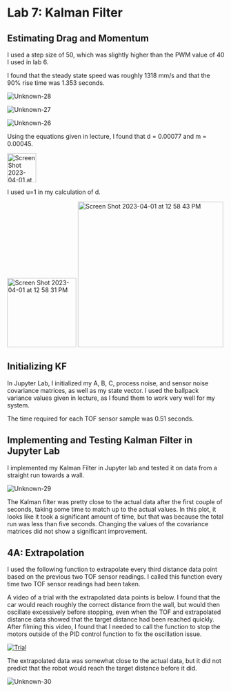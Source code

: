 # Lab 7: Kalman Filter

## Estimating Drag and Momentum

I used a step size of 50, which was slightly higher than the PWM value of 40 I used in lab 6. 

I found that the steady state speed was roughly 1318 mm/s and that the 90% rise time was 1.353 seconds.

![Unknown-28](https://user-images.githubusercontent.com/123786420/229270392-686165b6-7483-4c1d-8493-259a85333e0e.png)

![Unknown-27](https://user-images.githubusercontent.com/123786420/229270396-6ec94149-d9d4-49ec-ba10-8871f51319d6.png)

![Unknown-26](https://user-images.githubusercontent.com/123786420/229270399-5bad97cd-49f4-4eb1-8439-79cf6cf3d66a.png)



Using the equations given in lecture, I found that d = 0.00077 and m = 0.00045.

<img width="67" alt="Screen Shot 2023-04-01 at 12 58 17 PM" src="https://user-images.githubusercontent.com/123786420/229304426-952b20d3-2db1-4f8b-8ce5-f3e2c6de21d5.png">

I used u=1 in my calculation of d.

<img width="160" alt="Screen Shot 2023-04-01 at 12 58 31 PM" src="https://user-images.githubusercontent.com/123786420/229304433-0ec902ad-b276-4cb6-876e-5a541d60688f.png">
<img width="337" alt="Screen Shot 2023-04-01 at 12 58 43 PM" src="https://user-images.githubusercontent.com/123786420/229304436-be3e7810-56f3-485e-a01b-8c41d8ee267a.png">


## Initializing KF

In Jupyter Lab, I initialized my A, B, C, process noise, and sensor noise covariance matrices, as well as my state vector. I used the ballpack variance values given in lecture, as I found them to work very well for my system.

The time required for each TOF sensor sample was 0.51 seconds.

<script src="https://gist.github.com/sarika2446/25da492d43e9cf04b448f69cb5847ed6.js"></script>

## Implementing and Testing Kalman Filter in Jupyter Lab

I implemented  my Kalman Filter in Jupyter lab and tested it on data from a straight run towards a wall.

<script src="https://gist.github.com/sarika2446/9a6066f4dc25589f6e06404ff090f3ed.js"></script>

![Unknown-29](https://user-images.githubusercontent.com/123786420/229270707-07cbeec6-c827-46d2-a4d8-a17ff9f291b5.png)

The Kalman filter was pretty close to the actual data after the first couple of seconds, taking some time to match up to the actual values. In this plot, it looks like it took a significant amount of time, but that was because the total run was less than five seconds. Changing the values of the covariance matrices did not show a significant improvement.


## 4A: Extrapolation

I used the following function to extrapolate every third distance data point based on the previous two TOF sensor readings. I called this function every time two TOF sensor readings had been taken. 

<script src="https://gist.github.com/sarika2446/f200e49a58a3d139c3a8bd3b120d0811.js"></script>

A video of a trial with the extrapolated data points is below. I found that the car would reach roughly the correct distance from the wall, but would then oscillate excessively before stopping, even when the TOF and extrapolated distance data showed that the target distance had been reached quickly. After filming this video, I found that I needed to call the function to stop the motors outside of the PID control function to fix the oscillation issue. 

[![Trial](https://img.youtube.com/vi/gCbYJXaKya8/0.jpg)](https://www.youtube.com/watch?v=gCbYJXaKya8 "Trial")

The extrapolated data was somewhat close to the actual data, but it did not predict that the robot would reach the target distance before it did.

![Unknown-30](https://user-images.githubusercontent.com/123786420/229308523-f4448acf-7a88-4891-922d-28011938d37b.png)



